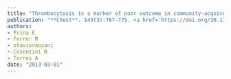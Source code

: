 ```yaml
---
title: "Thrombocytosis is a marker of poor outcome in community-acquired pneumonia"
publication: "**Chest**. 143(3):767-775. <a href='https://doi.org/10.1378/chest.12-1235' target='_blank' rel='noopener noreferrer'>10.1378/chest.12-1235</a>"
authors:
- Prina E
- Ferrer M
- otavioranzani
- Cosentini R
- Torres A
date: "2013-03-01"
---
```

